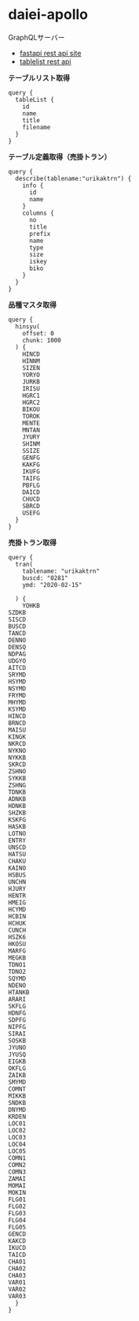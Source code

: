 
# daiei-apollo

GraphQLサーバー

* [fastapi rest api site](http://tk2-232-25926.vs.sakura.ne.jp/docs)
* [tablelist rest api](http://tk2-232-25926.vs.sakura.ne.jp/describe/tablelist)

**テーブルリスト取得**
```
query {
  tableList {
    id 
    name 
    title 
    filename 
  }
}
```

**テーブル定義取得（売掛トラン）**
```
query {
  describe(tablename:"urikaktrn") {
    info {
      id 
      name 
    }
    columns {
      no
      title 
      prefix 
      name
      type
      size 
      iskey 
      biko 
    } 
  }
}
```

**品種マスタ取得**
```
query {
  hinsyu(
    offset: 0
    chunk: 1000
  ) {
    HINCD
    HINNM
    SIZEN
    YORYO
    JURKB
    IRISU
    HGRC1
    HGRC2
    BIKOU
    TOROK
    MENTE
    MNTAN
    JYURY
    SHINM
    SSIZE
    GENFG
    KAKFG
    IKUFG
    TAIFG
    PBFLG
    DAICD
    CHUCD
    SBRCD
    USEFG
  }
}
```

**売掛トラン取得**
```
query {
  tran(
  	tablename: "urikaktrn"
    buscd: "0281"
    ymd: "2020-02-15"
    
  ) {
    YOHKB
SZDKB
SISCD
BUSCD
TANCD
DENNO
DENSQ
NDPAG
UDGYO
AITCD
SRYMD
HSYMD
NSYMD
FRYMD
MHYMD
KSYMD
HINCD
BRNCD
MAISU
KINGK
NKRCD
NYKNO
NYKKB
SKRCD
ZSHNO
SYKKB
ZSHNG
TDNKB
ADNKB
HDNKB
SHZKB
KSKFG
HASKB
LOTNO
ENTRY
UNSCD
HATSU
CHAKU
KAINO
HSBUS
UNCHN
HJURY
HENTR
HMEIG
HCYMD
HCBIN
HCHUK
CUNCH
HSZK6
HKOSU
MARFG
MEGKB
TDNO1
TDNO2
SQYMD
NDENO
HTANKB
ARARI
SKFLG
HDNFG
SDPFG
NIPFG
SIRAI
SOSKB
JYUNO
JYUSQ
EIGKB
OKFLG
ZAIKB
SMYMD
COMNT
MIKKB
SNDKB
DNYMD
KRDEN
LOC01
LOC02
LOC03
LOC04
LOC05
COMN1
COMN2
COMN3
ZAMAI
MOMAI
MOKIN
FLG01
FLG02
FLG03
FLG04
FLG05
GENCD
KAKCD
IKUCD
TAICD
CHA01
CHA02
CHA03
VAR01
VAR02
VAR03
  }
}
```